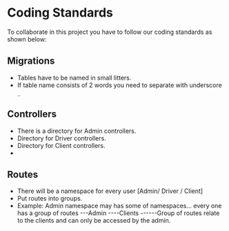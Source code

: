 # Coding Standards

To collaborate in this project you have to follow our coding standards as shown below:

## Migrations
- Tables have to be named in small litters.
-  If table name consists of 2 words you need to separate with underscore `_`


## Controllers
- There is a directory for Admin controllers.
- Directory for Driver controllers.
- Directory for Client controllers.
- 
## Routes
- There will be a namespace for every user [Admin/ Driver / Client]
- Put routes into groups.
- Example: Admin namespace may has some of namespaces... every one has a group of routes
---Admin
----Clients
------Group of routes relate to the clients and can only be accessed by the admin.



